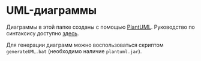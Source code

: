 # UML-диаграммы

Диаграммы в этой папке созданы с помощью [PlantUML](http://plantuml.com/starting). Руководство по синтаксису доступно [здесь](http://plantuml.com/PlantUML_Language_Reference_Guide.pdf).

Для генерации диаграмм можно воспользоваться скриптом `generateUML.bat` (необходимо наличие `plantuml.jar`).
